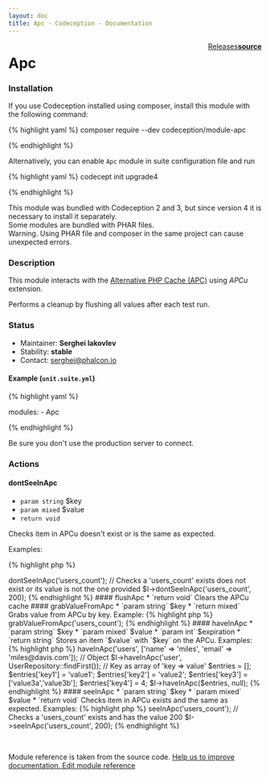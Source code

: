 ```yaml
---
layout: doc
title: Apc - Codeception - Documentation
---
```




<div class="btn-group" role="group" style="float: right" aria-label="..."><a class="btn btn-default" href="https://github.com/Codeception/module-Apc/releases">Releases</a><a class="btn btn-default" href="https://github.com/Codeception/module-apc/tree/master/src/Codeception/Module/Apc.php"><strong>source</strong></a></div>

# Apc
### Installation

If you use Codeception installed using composer, install this module with the following command:

{% highlight yaml %}
composer require --dev codeception/module-apc

{% endhighlight %}

Alternatively, you can enable `Apc` module in suite configuration file and run
 
{% highlight yaml %}
codecept init upgrade4

{% endhighlight %}

This module was bundled with Codeception 2 and 3, but since version 4 it is necessary to install it separately.   
Some modules are bundled with PHAR files.  
Warning. Using PHAR file and composer in the same project can cause unexpected errors.  

### Description



This module interacts with the [Alternative PHP Cache (APC)](https://php.net/manual/en/intro.apcu.php)
using _APCu_ extension.

Performs a cleanup by flushing all values after each test run.

### Status

* Maintainer: **Serghei Iakovlev**
* Stability: **stable**
* Contact: serghei@phalcon.io

#### Example (`unit.suite.yml`)

{% highlight yaml %}

   modules:
       - Apc

{% endhighlight %}

Be sure you don't use the production server to connect.


### Actions

#### dontSeeInApc

* `param string` $key
* `param mixed` $value
* `return void`

Checks item in APCu doesn't exist or is the same as expected.

Examples:

{% highlight php %}

<?php
// With only one argument, only checks the key does not exist
$I->dontSeeInApc('users_count');

// Checks a 'users_count' exists does not exist or its value is not the one provided
$I->dontSeeInApc('users_count', 200);

{% endhighlight %}


#### flushApc

* `return void`

Clears the APCu cache


#### grabValueFromApc

* `param string` $key
* `return mixed`

Grabs value from APCu by key.

Example:

{% highlight php %}

<?php
$users_count = $I->grabValueFromApc('users_count');

{% endhighlight %}


#### haveInApc

* `param string` $key
* `param mixed` $value
* `param int` $expiration
* `return string`

Stores an item `$value` with `$key` on the APCu.

Examples:

{% highlight php %}

<?php
// Array
$I->haveInApc('users', ['name' => 'miles', 'email' => 'miles@davis.com']);

// Object
$I->haveInApc('user', UserRepository::findFirst());

// Key as array of 'key => value'
$entries = [];
$entries['key1'] = 'value1';
$entries['key2'] = 'value2';
$entries['key3'] = ['value3a','value3b'];
$entries['key4'] = 4;
$I->haveInApc($entries, null);

{% endhighlight %}


#### seeInApc

* `param string` $key
* `param mixed` $value
* `return void`

Checks item in APCu exists and the same as expected.

Examples:

{% highlight php %}

<?php
// With only one argument, only checks the key exists
$I->seeInApc('users_count');

// Checks a 'users_count' exists and has the value 200
$I->seeInApc('users_count', 200);

{% endhighlight %}

<p>&nbsp;</p><div class="alert alert-warning">Module reference is taken from the source code. <a href="https://github.com/Codeception/module-apc/tree/master/src/Codeception/Module/Apc.php">Help us to improve documentation. Edit module reference</a></div>
